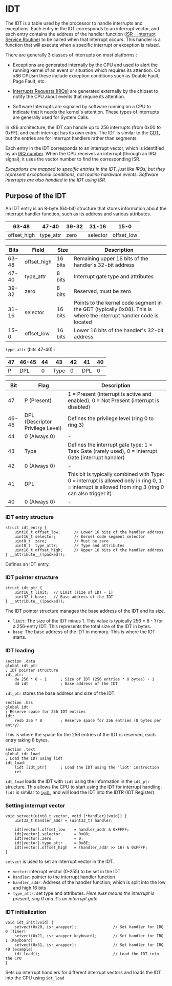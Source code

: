# IDT

The IDT is a table used by the processor to handle interrupts and exceptions. Each entry in the IDT corresponds to an interrupt vector, and each entry contains the address of the handler function ([ISR - Interrupt Service Routine](isr.md)) to be called when that interrupt occurs. This handler is a function that will execute when a specific interrupt or exception is raised.

There are generally 3 classes of interrupts on most platforms :

- Exceptions are generated internally by the CPU and used to alert the running kernel of an event or situation which requires its attention. On x86 CPUsm these include exception conditions such as Double Fault, Page Fault, etc.

- [Interrupts Requests (IRQs)](irq.md) are generated externally by the chipset to notify the CPU about events that require its attention.

- Software Interrupts are signaled by software running on a CPU to indicate that it needs the kernel's attention. These types of interrupts are generally used for System Calls.

In x86 architecture, the IDT can handle up to 256 interrupts (from 0x00 to 0xFF), and each interrupt has its own entry. The IDT is similar to the [GDT](gdt.md), but the entries are for interrupt handlers rather than segments.

Each entry in the IDT corresponds to an interrupt vector, which is identified by an [IRQ number](irq.md). When the CPU receives an interrupt (through an IRQ signal), it uses the vector number to find the corresponding ISR.

*Exceptions are mapped to specific entries in the IDT, just like IRQs, but they represent exceptional conditions, not routine hardware events. Software interrupts are also handled in the IDT using ISR.*

## Purpose of the IDT

An IDT entry is an 8-byte (64-bit) structure that stores information about the interrupt handler function, such as its address and various attributes.

| 63-48       | 47-40     | 39-32 | 31-16    | 15-0       |
| ----------- | --------- | ----- | -------- | ---------- |
| offset_high | type_attr | zero  | selector | offset_low |

| Bits  | Field       | Size    | Description |
| ----- | ----------- | ------- | ----------- |
| 63-48 | offset_high | 16 bits | Remaining upper 16 bits of the handler's 32-bit address |
| 47-40 | type_attr   | 8 bits  | Interrupt gate type and attributes |
| 39-32 | zero        | 8 bits  | Reserved, must be zero |
| 31-16 | selector    | 16 bits | Points to the kernel code segment in the GDT (typically 0x08). This is where the interrupt handler code is located |
| 15-0  | offset_low  | 16 bits | Lower 16 bits of the handler's 32-bit address |

`type_attr` (bits 47-40) :

| 47  | 46-45 | 44  |  43  | 42  | 41  | 40  |
| --- | ----- | --- | ---- | --- | --- | --- |
|  P  |  DPL  |  0  | Type |  0  | DPL |  0  |

| Bit   | Flag                             | Description |
| ----- | ---------------------------------| ----------- |
| 47    | P (Present)                      | 1 = Present (interrupt is active and enabled), 0 = Not Present (interrupt is disabled) |
| 46-45 | DPL (Descriptor Privilege Level) | Defines the privilege level (ring 0 to ring 3) |
| 44    | 0 (Always 0)                     | - |
| 43    | Type                             | Defines the interrupt gate type: 1 = Task Gate (rarely used),   0 = Interrupt Gate (interrupt handler) |
| 42    | 0 (Always 0)                     | - |
| 41    | DPL                              | This bit is typically combined with Type: 0 = interrupt is allowed only in ring 0, 1 = interrupt is allowed from ring 3 (ring 0 can also trigger it) |
| 40    | 0 (Always 0)                     | - |

### IDT entry structure

	struct idt_entry {
		uint16_t offset_low;      // Lower 16 bits of the handler address
		uint16_t selector;        // Kernel code segment selector
		uint8_t  zero;            // Must be zero
		uint8_t  type_attr;       // Type and attributes
		uint16_t offset_high;     // Upper 16 bits of the handler address
	} __attribute__((packed));

Defines an IDT entry.

### IDT pointer structure

	struct idt_ptr {
		uint16_t limit;  // Limit (size of IDT - 1)
		uint32_t base;   // Base address of the IDT
	} __attribute__((packed));

The IDT pointer structure manages the base address of the IDT and its size.

- `limit`: The size of the IDT minus 1. This value is typically 256 * 8 - 1 for a 256-entry IDT. This represents the total size of the IDT in bytes.
- `base`: The base address of the IDT in memory. This is where the IDT starts.

### IDT loading

	section .data
	global idt_ptr
	; IDT pointer structure
	idt_ptr:
		dw 256 * 8 - 1      ; Size of IDT (256 entries * 8 bytes) - 1
		dd idt              ; Base address of the IDT

`idt_ptr` stores the base address and size of the IDT.

	section .bss
	global idt
	; Reserve space for 256 IDT entries
	idt:
		resb 256 * 8        ; Reserve space for 256 entries (8 bytes per entry)

This is where the space for the 256 entries of the IDT is reserved, each entry taking 8 bytes.

	section .text
	global idt_load
	; Load the IDT using lidt
	idt_load:
		lidt [idt_ptr]      ; Load the IDT using the 'lidt' instruction
		ret

`idt_load` loads the IDT with `lidt` using the information in the `idt_ptr` structure. This allows the CPU to start using the IDT for interrupt handling. `lidt` is similar to [`lgdt`](gdt.md#gdt-entry-structure), and will load the IDT into the IDTR (IDT Register).

### Setting interrupt vector

	void setvect(uint8_t vector, void (*handler)(void)) {
		uint32_t handler_addr = (uint32_t) handler;

		idt[vector].offset_low    = handler_addr & 0xFFFF;
		idt[vector].selector      = 0x08;
		idt[vector].zero          = 0;
		idt[vector].type_attr     = 0x8E;
		idt[vector].offset_high   = (handler_addr >> 16) & 0xFFFF;
	}

`setvect` is used to set an interrupt vector in the IDT.

- `vector`: interrupt vector (0-255) to be set in the IDT
- `handler`: pointer to the interrupt handler function
- `handler_addr`: Address of the handler function, which is split into the low and high 16 bits
- `type_attr`: set type and attributes. *Here `0x8E` means the interrupt is present, ring 0 and it's an interrupt gate*

### IDT initialization

	void idt_init(void) {
		setvect(0x20, isr_wrapper);                // Set handler for IRQ 0 (Timer)
		setvect(0x21, isr_wrapper_keyboard);       // Set handler for IRQ 1 (Keyboard)
		setvect(0x31, isr_wrapper);                // Set handler for IRQ 49 (example)
		idt_load();                                // Load the IDT into the CPU
	}

Sets up interrupt handlers for different interrupt vectors and loads the IDT into the CPU using `idt_load`
